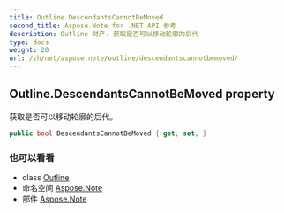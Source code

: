 ```yaml
---
title: Outline.DescendantsCannotBeMoved
second_title: Aspose.Note for .NET API 参考
description: Outline 财产. 获取是否可以移动轮廓的后代
type: docs
weight: 20
url: /zh/net/aspose.note/outline/descendantscannotbemoved/
---
```

## Outline.DescendantsCannotBeMoved property

获取是否可以移动轮廓的后代。

```csharp
public bool DescendantsCannotBeMoved { get; set; }
```

### 也可以看看

* class [Outline](../)
* 命名空间 [Aspose.Note](../../outline/)
* 部件 [Aspose.Note](../../../)


